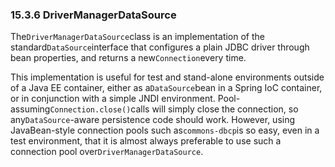 ### 15.3.6 DriverManagerDataSource

The`DriverManagerDataSource`class is an implementation of the standard`DataSource`interface that configures a plain JDBC driver through bean properties, and returns a new`Connection`every time.

This implementation is useful for test and stand-alone environments outside of a Java EE container, either as a`DataSource`bean in a Spring IoC container, or in conjunction with a simple JNDI environment. Pool-assuming`Connection.close()`calls will simply close the connection, so any`DataSource`-aware persistence code should work. However, using JavaBean-style connection pools such as`commons-dbcp`is so easy, even in a test environment, that it is almost always preferable to use such a connection pool over`DriverManagerDataSource`.

